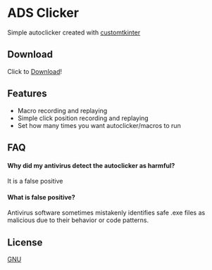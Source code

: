 
# ADS Clicker

Simple autoclicker created with [customtkinter](https://customtkinter.tomschimansky.com) 


## Download

Click to [Download](https://github.com/Safik121/ADS-Clicker/raw/main/ADS%20Clicker.exe)!

    
## Features

- Macro recording and replaying
- Simple click position recording and replaying
- Set how many times you want autoclicker/macros to run



## FAQ

#### Why did my antivirus detect the autoclicker as harmful?

It is a false positive

#### What is false positive?

Antivirus software sometimes mistakenly identifies safe .exe files as malicious due to their behavior or code patterns.



## License

[GNU](https://www.gnu.org/licenses/gpl-3.0.html)
